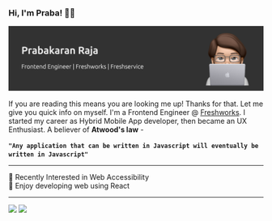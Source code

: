 ### Hi, I'm Praba! 👋🏼

![Banner](https://raw.githubusercontent.com/prabakaranfresh/prabakaranfresh/master/memoji-banner.png)

 If you are reading this means you are looking me up! Thanks for that. Let me give you quick info on myself. I'm a Frontend Engineer @ <a href="https://www.freshworks.com/" target="_blank">Freshworks</a>. I started my career as Hybrid Mobile App developer, then became an UX Enthusiast. A believer of **Atwood's law** - 
 
 **`"Any application that can be written in Javascript will eventually be written in Javascript"`**

---

 🎯 Recently Interested in Web Accessibility <br/>
 🎉 Enjoy developing web using React

---

<a href="https://twitter.com/prabakaranrvp"><img src="https://img.shields.io/badge/twitter-%231DA1F2.svg?&style=for-the-badge&logo=twitter&logoColor=white" height=25></a> 
<a href="https://dev.to/prabakaranrvp"><img src="https://img.shields.io/badge/DEV.TO-%230A0A0A.svg?&style=for-the-badge&logo=dev-dot-to&logoColor=white" height=25></a>
